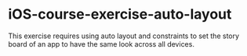 # iOS-course-exercise-auto-layout
This exercise requires using auto layout and constraints to set the story board of an app to have the same look across all devices.
